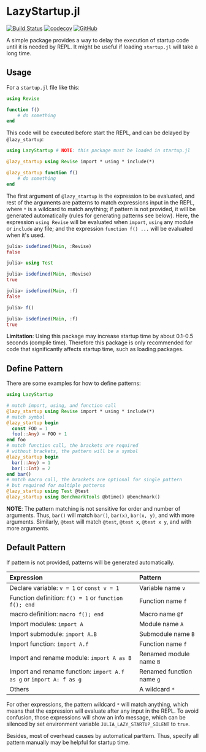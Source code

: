 # LazyStartup.jl

[![Build Status](https://github.com/wangl-cc/LazyStartup.jl/actions/workflows/ci.yml/badge.svg?branch=master)](https://github.com/wangl-cc/LazyStartup.jl/actions/workflows/ci.yml)
[![codecov](https://codecov.io/gh/wangl-cc/LazyStartup.jl/branch/master/graph/badge.svg)](https://codecov.io/gh/wangl-cc/LazyStartup.jl)
[![GitHub](https://img.shields.io/github/license/wangl-cc/LazyStartup.jl)](https://github.com/wangl-cc/LazyStartup.jl/blob/master/LICENSE)

A simple package provides a way to delay the execution of startup code until it is needed by REPL.
It might be useful if loading `startup.jl` will take a long time.

## Usage

For a `startup.jl` file like this:
```julia
using Revise

function f()
    # do something
end
```
This code will be executed before start the REPL,
and can be delayed by `@lazy_startup`:
```julia
using LazyStartup # NOTE: this package must be loaded in startup.jl

@lazy_startup using Revise import * using * include(*)

@lazy_startup function f()
    # do something
end
```
The first argument of `@lazy_startup` is the expression to be evaluated,
and rest of the arguments are patterns to match expressions input in the REPL,
where `*` is a wildcard to match anything;
if pattern is not provided, it will be generated automatically
(rules for generating patterns see below).
Here, the expression `using Revise` will be evaluated
when `import`, `using` any module or `include` any file;
and the expression `function f() ...` will be evaluated when it's used.
```julia
julia> isdefined(Main, :Revise)
false

julia> using Test

julia> isdefined(Main, :Revise)
true

julia> isdefined(Main, :f)
false

julia> f()

julia> isdefined(Main, :f)
true
```

**Limitation**: Using this package may increase startup time by about 0.1-0.5 seconds (compile time).
Therefore this package is only recommended for code that significantly affects startup time,
such as loading packages.

## Define Pattern

There are some examples for how to define patterns:
```julia
using LazyStartup

# match import, using, and function call
@lazy_startup using Revise import * using * include(*)
# match symbol
@lazy_startup begin
  const FOO = 1
  foo(::Any) = FOO + 1
end foo
# match function call, the brackets are required
# without brackets, the pattern will be a symbol
@lazy_startup begin
  bar(::Any) = 1
  bar(::Int) = 2
end bar()
# match macro call, the brackets are optional for single pattern
# but required for multiple patterns
@lazy_startup using Test @test
@lazy_startup using BenchmarkTools @btime() @benchmark()
```

**NOTE**: The pattern matching is not sensitive for order and number of arguments.
Thus, `bar()` will match `bar()`, `bar(x)`, `bar(x, y)`, and with more arguments.
Similarly, `@test` will match `@test`, `@test x`, `@test x y`, and with more arguments.

## Default Pattern

If pattern is not provided, patterns will be generated automatically.

| Expression | Pattern |
| :--------- | :------ |
| Declare variable: `v = 1` or `const v = 1` | Variable name `v` |
| Function definition: `f() = 1` or `function f(); end` | Function name `f` |
| macro definition: `macro f(); end` | Macro name `@f` |
| Import modules: `import A` | Module name `A` |
| Import submodule: `import A.B` | Submodule name `B` |
| Import function: `import A.f` | Function name `f` |
| Import and rename module: `import A as B` | Renamed module name `B` |
| Import and rename function: `import A.f as g` or `import A: f as g` | Renamed function name `g` |
| Others | A wildcard `*`|

For other expressions, the pattern wildcard `*` will match anything,
which means that the expression will evaluate after any input in the REPL.
To avoid confusion, those expressions will show an info message,
which can be silenced by set environment variable `JULIA_LAZY_STARTUP_SILENT` to `true`.

Besides, most of overhead causes by automatical parttern.
Thus, specify all pattern manually may be helpful for startup time.
